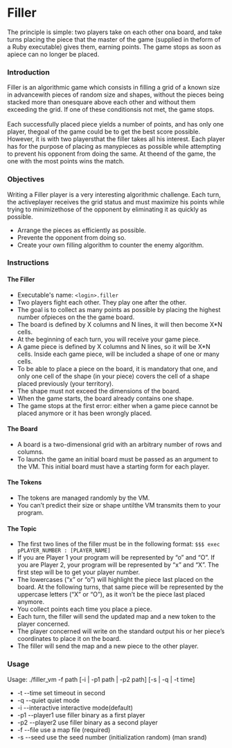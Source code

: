 # Filler

The principle is simple: two players take on each other ona board, and take turns placing the piece that the master of the game (supplied in theform of a Ruby executable) gives them, earning points. The game stops as soon as apiece can no longer be placed.

### Introduction
<dt>Filler is an algorithmic game which consists in filling a grid of a known size in advancewith pieces of random size and shapes, without the pieces being stacked more than onesquare above each other and without them exceeding the grid. If one of these conditionsis not met, the game stops.</dt>
</br >
<dt>Each successfully placed piece yields a number of points, and has only one player, thegoal of the game could be to get the best score possible. However, it is with two playersthat the filler takes all his interest. Each player has for the purpose of placing as manypieces as possible while attempting to prevent his opponent from doing the same. At theend of the game, the one with the most points wins the match.</dt>

### Objectives
Writing a Filler player is a very interesting algorithmic challenge. Each turn, the activeplayer receives the grid status and must maximize his points while trying to minimizethose of the opponent by eliminating it as quickly as possible.
* Arrange the pieces as efficiently as possible.
* Prevente the opponent from doing so.
* Create your own filling algorithm to counter the enemy algorithm.

### Instructions
#### The Filler
* Executable's name: `<login>.filler`
* Two players fight each other. They play one after the other.
* The goal is to collect as many points as possible by placing the highest number ofpieces on the the game board.
* The board is defined by X columns and N lines, it will then become X*N cells.
* At the beginning of each turn, you will receive your game piece.
* A game piece is defined by X columns and N lines, so it will be X*N cells. Inside each game piece, will be included a shape of one or many cells.
* To be able to place a piece on the board, it is mandatory that one, and only one cell of the shape (in your piece) covers the cell of a shape placed previously (your territory).
* The shape must not exceed the dimensions of the board.
* When the game starts, the board already contains one shape.
* The game stops at the first error: either when a game piece cannot be placed anymore or it has been wrongly placed.
#### The Board
* A board is a two-dimensional grid with an arbitrary number of rows and columns.
* To launch the game an initial board must be passed as an argument to the VM. This initial board must have a starting form for each player.
#### The Tokens
* The tokens are managed randomly by the VM.
* You can’t predict their size or shape untilthe VM transmits them to your program.
#### The Topic
* The first two lines of the filler must be in the following format:
`$$$ exec pPLAYER_NUMBER : [PLAYER_NAME]`
* If you are Player 1 your program will be represented by “o” and “O”. If you are Player 2, your program will be represented by “x” and “X”. The first step will be to get your player number.
* The lowercases (“x” or “o”) will highlight the piece last placed on the board. At the following turns, that same piece will be represented by the uppercase letters (“X” or “O”), as it won’t be the piece last placed anymore.
* You collect points each time you place a piece.
* Each turn, the filler will send the updated map and a new token to the player concerned.
* The player concerned will write on the standard output his or her piece’s coordinates to place it on the board.
* The filler will send the map and a new piece to the other player.

### Usage
Usage: ./filler_vm -f path [-i | -p1 path | -p2 path] [-s | -q | -t time]
* -t  --time		set timeout in second
* -q  --quiet		quiet mode
* -i  --interactive	interactive mode(default)
* -p1 --player1	use filler binary as a first player
* -p2 --player2	use filler binary as a second player
* -f  --file		use a map file (required)
* -s  --seed		use the seed number (initialization random) (man srand)
